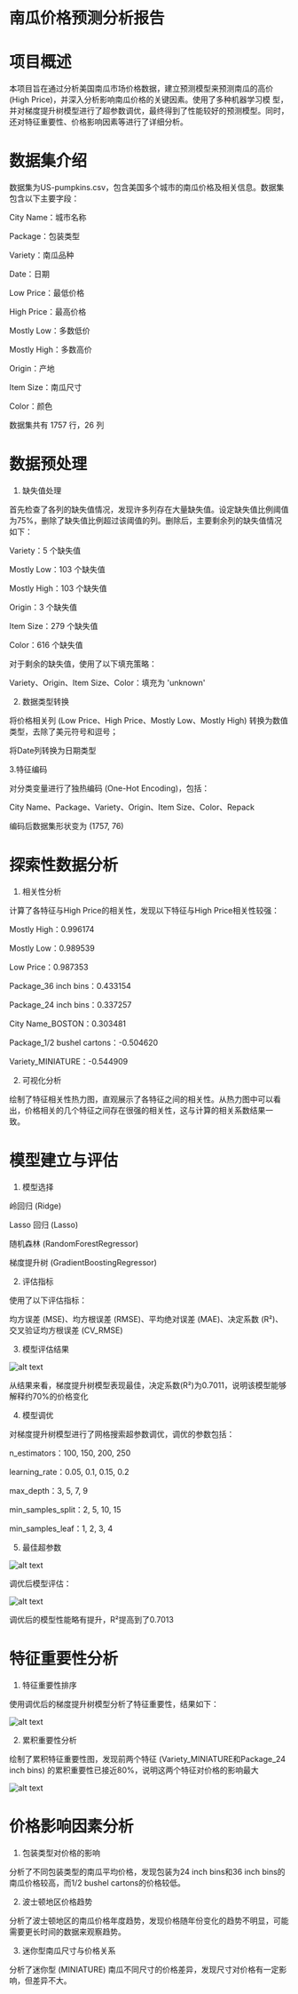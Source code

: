 # 南瓜价格预测分析报告

# 项目概述

本项目旨在通过分析美国南瓜市场价格数据，建立预测模型来预测南瓜的高价 (High Price)，并深入分析影响南瓜价格的关键因素。使用了多种机器学习模
型，并对梯度提升树模型进行了超参数调优，最终得到了性能较好的预测模型。同时，还对特征重要性、价格影响因素等进行了详细分析。

# 数据集介绍

数据集为US-pumpkins.csv，包含美国多个城市的南瓜价格及相关信息。数据集包含以下主要字段：

City Name：城市名称

Package：包装类型

Variety：南瓜品种

Date：日期

Low Price：最低价格

High Price：最高价格

Mostly Low：多数低价

Mostly High：多数高价

Origin：产地

Item Size：南瓜尺寸

Color：颜色

数据集共有 1757 行，26 列

# 数据预处理

1. 缺失值处理

首先检查了各列的缺失值情况，发现许多列存在大量缺失值。设定缺失值比例阈值为75%，删除了缺失值比例超过该阈值的列。删除后，主要剩余列的缺失值情况如下：

Variety：5 个缺失值

Mostly Low：103 个缺失值

Mostly High：103 个缺失值

Origin：3 个缺失值

Item Size：279 个缺失值

Color：616 个缺失值

对于剩余的缺失值，使用了以下填充策略：

Variety、Origin、Item Size、Color：填充为 'unknown'

2. 数据类型转换

将价格相关列 (Low Price、High Price、Mostly Low、Mostly High) 转换为数值类型，去除了美元符号和逗号；

将Date列转换为日期类型

3.特征编码

对分类变量进行了独热编码 (One-Hot Encoding)，包括：

City Name、Package、Variety、Origin、Item Size、Color、Repack

编码后数据集形状变为 (1757, 76)

# 探索性数据分析

1. 相关性分析

计算了各特征与High Price的相关性，发现以下特征与High Price相关性较强：

Mostly High：0.996174

Mostly Low：0.989539

Low Price：0.987353

Package_36 inch bins：0.433154

Package_24 inch bins：0.337257

City Name_BOSTON：0.303481

Package_1/2 bushel cartons：-0.504620

Variety_MINIATURE：-0.544909

2. 可视化分析

绘制了特征相关性热力图，直观展示了各特征之间的相关性。从热力图中可以看出，价格相关的几个特征之间存在很强的相关性，这与计算的相关系数结果一
致。

# 模型建立与评估

1. 模型选择

岭回归 (Ridge)

Lasso 回归 (Lasso)

随机森林 (RandomForestRegressor)

梯度提升树 (GradientBoostingRegressor)

2. 评估指标

使用了以下评估指标：

均方误差 (MSE)、均方根误差 (RMSE)、平均绝对误差 (MAE)、决定系数 (R²)、交叉验证均方根误差 (CV_RMSE)

3. 模型评估结果

![alt text](images/image-5.png)

从结果来看，梯度提升树模型表现最佳，决定系数(R²)为0.7011，说明该模型能够解释约70%的价格变化

4. 模型调优

对梯度提升树模型进行了网格搜索超参数调优，调优的参数包括：

n_estimators：100, 150, 200, 250

learning_rate：0.05, 0.1, 0.15, 0.2

max_depth：3, 5, 7, 9

min_samples_split：2, 5, 10, 15

min_samples_leaf：1, 2, 3, 4

5. 最佳超参数

![alt text](images/image.png)

调优后模型评估：

![alt text](images/image-2.png)

调优后的模型性能略有提升，R²提高到了0.7013

# 特征重要性分析

1. 特征重要性排序

使用调优后的梯度提升树模型分析了特征重要性，结果如下：

![alt text](images/image-3.png)

2. 累积重要性分析

绘制了累积特征重要性图，发现前两个特征 (Variety_MINIATURE和Package_24 inch bins) 的累积重要性已接近80%，说明这两个特征对价格的影响最大

![alt text](images/image-4.png)

# 价格影响因素分析

1. 包装类型对价格的影响

分析了不同包装类型的南瓜平均价格，发现包装为24 inch bins和36 inch bins的南瓜价格较高，而1/2 bushel cartons的价格较低。

2. 波士顿地区价格趋势

分析了波士顿地区的南瓜价格年度趋势，发现价格随年份变化的趋势不明显，可能需要更长时间的数据来观察趋势。

3. 迷你型南瓜尺寸与价格关系

分析了迷你型 (MINIATURE) 南瓜不同尺寸的价格差异，发现尺寸对价格有一定影响，但差异不大。